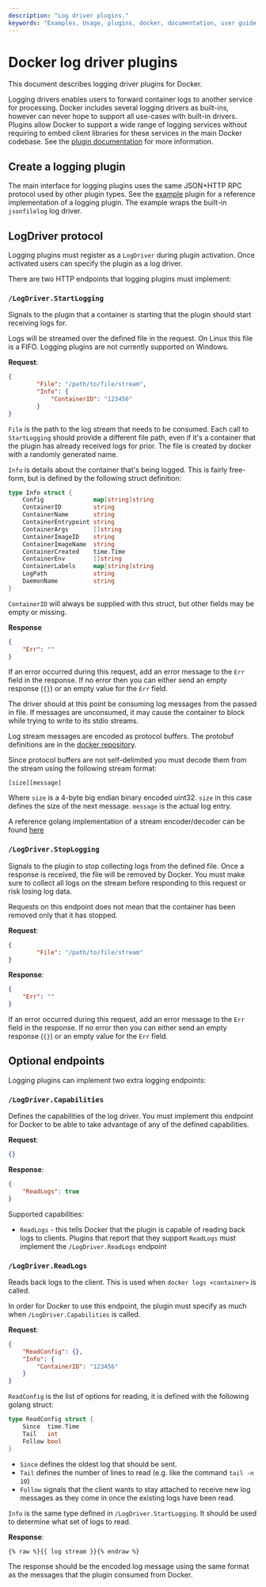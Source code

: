 ```yaml
---
description: "Log driver plugins."
keywords: "Examples, Usage, plugins, docker, documentation, user guide, logging"
---
```


<!-- This file is maintained within the docker/cli GitHub
     repository at https://github.com/yuyangjack/docker-cli/. Make all
     pull requests against that repo. If you see this file in
     another repository, consider it read-only there, as it will
     periodically be overwritten by the definitive file. Pull
     requests which include edits to this file in other repositories
     will be rejected.
-->

# Docker log driver plugins

This document describes logging driver plugins for Docker.

Logging drivers enables users to forward container logs to another service for
processing. Docker includes several logging drivers as built-ins, however can
never hope to support all use-cases with built-in drivers. Plugins allow Docker
to support a wide range of logging services without requiring to embed client
libraries for these services in the main Docker codebase. See the
[plugin documentation](legacy_plugins.md) for more information.

## Create a logging plugin

The main interface for logging plugins uses the same JSON+HTTP RPC protocol used
by other plugin types. See the
[example](https://github.com/cpuguy83/docker-log-driver-test) plugin for a
reference implementation of a logging plugin. The example wraps the built-in
`jsonfilelog` log driver.

## LogDriver protocol

Logging plugins must register as a `LogDriver` during plugin activation. Once
activated users can specify the plugin as a log driver.

There are two HTTP endpoints that logging plugins must implement:

### `/LogDriver.StartLogging`

Signals to the plugin that a container is starting that the plugin should start
receiving logs for.

Logs will be streamed over the defined file in the request. On Linux this file
is a FIFO. Logging plugins are not currently supported on Windows.

**Request**:
```json
{
		"File": "/path/to/file/stream",
		"Info": {
			"ContainerID": "123456"
		}
}
```

`File` is the path to the log stream that needs to be consumed. Each call to
`StartLogging` should provide a different file path, even if it's a container
that the plugin has already received logs for prior. The file is created by
docker with a randomly generated name.

`Info` is details about the container that's being logged. This is fairly
free-form, but is defined by the following struct definition:

```go
type Info struct {
	Config              map[string]string
	ContainerID         string
	ContainerName       string
	ContainerEntrypoint string
	ContainerArgs       []string
	ContainerImageID    string
	ContainerImageName  string
	ContainerCreated    time.Time
	ContainerEnv        []string
	ContainerLabels     map[string]string
	LogPath             string
	DaemonName          string
}
```


`ContainerID` will always be supplied with this struct, but other fields may be
empty or missing.

**Response**
```json
{
	"Err": ""
}
```

If an error occurred during this request, add an error message to the `Err` field
in the response. If no error then you can either send an empty response (`{}`)
or an empty value for the `Err` field.

The driver should at this point be consuming log messages from the passed in file.
If messages are unconsumed, it may cause the container to block while trying to
write to its stdio streams.

Log stream messages are encoded as protocol buffers. The protobuf definitions are
in the
[docker repository](https://github.com/docker/docker/blob/master/api/types/plugins/logdriver/entry.proto).

Since protocol buffers are not self-delimited you must decode them from the stream
using the following stream format:

```
[size][message]
```

Where `size` is a 4-byte big endian binary encoded uint32. `size` in this case
defines the size of the next message. `message` is the actual log entry.

A reference golang implementation of a stream encoder/decoder can be found
[here](https://github.com/docker/docker/blob/master/api/types/plugins/logdriver/io.go)

### `/LogDriver.StopLogging`

Signals to the plugin to stop collecting logs from the defined file.
Once a response is received, the file will be removed by Docker. You must make
sure to collect all logs on the stream before responding to this request or risk
losing log data.

Requests on this endpoint does not mean that the container has been removed
only that it has stopped.

**Request**:
```json
{
		"File": "/path/to/file/stream"
}
```

**Response**:
```json
{
	"Err": ""
}
```

If an error occurred during this request, add an error message to the `Err` field
in the response. If no error then you can either send an empty response (`{}`)
or an empty value for the `Err` field.

## Optional endpoints

Logging plugins can implement two extra logging endpoints:

### `/LogDriver.Capabilities`

Defines the capabilities of the log driver. You must implement this endpoint for
Docker to be able to take advantage of any of the defined capabilities.

**Request**:
```json
{}
```

**Response**:
```json
{
	"ReadLogs": true
}
```

Supported capabilities:

- `ReadLogs` - this tells Docker that the plugin is capable of reading back logs
to clients. Plugins that report that they support `ReadLogs` must implement the
`/LogDriver.ReadLogs` endpoint

### `/LogDriver.ReadLogs`

Reads back logs to the client. This is used when `docker logs <container>` is
called.

In order for Docker to use this endpoint, the plugin must specify as much when
`/LogDriver.Capabilities` is called.


**Request**:
```json
{
	"ReadConfig": {},
	"Info": {
		"ContainerID": "123456"
	}
}
```

`ReadConfig` is the list of options for reading, it is defined with the following
golang struct:

```go
type ReadConfig struct {
	Since  time.Time
	Tail   int
	Follow bool
}
```

- `Since` defines the oldest log that should be sent.
- `Tail` defines the number of lines to read (e.g. like the command `tail -n 10`)
- `Follow` signals that the client wants to stay attached to receive new log messages
as they come in once the existing logs have been read.

`Info` is the same type defined in `/LogDriver.StartLogging`. It should be used
to determine what set of logs to read.

**Response**:
```
{% raw %}{{ log stream }}{% endraw %}
```

The response should be the encoded log message using the same format as the
messages that the plugin consumed from Docker.
